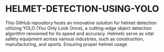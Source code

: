 # HELMET-DETECTION-USING-YOLO
This GitHub repository hosts an innovative solution for helmet detection utilizing YOLO (You Only Look Once), a cutting-edge object detection algorithm renowned for its speed and accuracy. Helmets serve as vital safety equipment across various industries, such as construction, manufacturing, and sports. Ensuring proper helmet usage 
